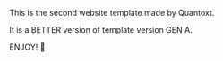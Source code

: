 This is the second website template made by Quantoxt.

It is a BETTER version of template version GEN A.

ENJOY! 🎉